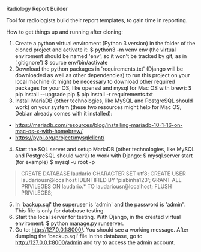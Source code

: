 Radiology Report Builder

Tool for radiologists build their report templates, to gain time in reporting.

How to get things up and running after cloning:

1. Create a python virtual enviroment (Python 3 version) in the folder of the cloned project and activate it:
  $ python3 -m venv env (the virtual enviroment should be named 'env', so it won't be tracked by git, as in '.gitignore')
  $ source env/bin/activate
2. Download the python packages in 'requirements.txt' (Django will be downloaded as well as other dependencies) to run this project on your local machine (it might be necessary to download other required packages for your OS, like openssl and mysql for Mac OS with brew):
  $ pip install --upgrade pip
  $ pip install -r requirements.txt
3. Install MariaDB (other technologies, like MySQL and PostgreSQL should work) on your system (these two resources might help for Mac OS, Debian already comes with it installed):
 - https://mariadb.com/resources/blog/installing-mariadb-10-1-16-on-mac-os-x-with-homebrew/
 - https://pypi.org/project/mysqlclient/
4. Start the SQL server and setup MariaDB (other technologies, like MySQL and PostgreSQL should work) to work with Django:
  $ mysql.server start (for example)
  $ mysql -u root -p
  > CREATE DATABASE laudario CHARACTER SET utf8;
  > CREATE USER laudariousr@localhost IDENTIFIED BY 'piabinha123';
  > GRANT ALL PRIVILEGES ON laudario.* TO laudariousr@localhost;
  > FLUSH PRIVILEGES;
5. In 'backup.sql' the superuser is 'admin' and the password is 'admin'. This file is only for database testing.
6. Start the local server for testing. With Django, in the created virtual enviroment: $ python manage.py runserver.
7. Go to: http://127.0.0.1:8000/. You should see a working message. After dumping the 'backup.sql' file in the database, 
go to http://127.0.0.1:8000/admin and try to access the admin account.

